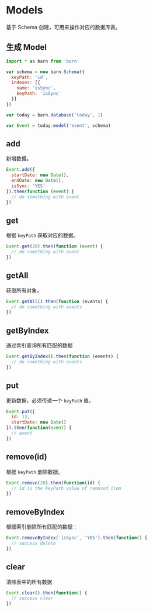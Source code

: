 # Models

基于 Schema 创建，可用来操作对应的数据库表。

## 生成 Model

```javascript
import * as barn from 'barn'

var schema = new barn.Schema({
  keyPath: 'id',
  indexes: [{
    name: 'isSync',
    keyPath: 'isSync'
  }]
})

var today = barn.database('today', 1)

var Event = today.model('event', schema)
```

## add

新增数据。

```javascript
Event.add({
  startDate: new Date(),
  endDate: new Date(),
  isSync: 'YES'
}).then(function (event) {
  // do something with event
})
```

## get

根据 `keyPath` 获取对应的数据。

```javascript
Event.get(20).then(function (event) {
  // do something with event
})
```

## getAll

获取所有对象。

```javascript
Event.getAll().then(function (events) {
  // do something with events
})
```

## getByIndex

通过索引查询所有匹配的数据

```javascript
Event.getByIndex().then(function (events) {
  // do something with events
})
```

## put

更新数据，必须传递一个 `keyPath` 值。

```javascript
Event.put({
  id: 13,
  startDate: new Date()
}).then(function(event) {
  // event
})
```

## remove(id)

根据 `keyPath` 删除数据。

```javascript
Event.remove(20).then(function(id) {
  // id is the keyPath value of removed item
})
```

## removeByIndex

根据索引删除所有匹配的数据：

```javascript
Event.removeByIndex('isSync', 'YES').then(function() {
  // success delete
})
```

## clear

清除表中的所有数据

```javascript
Event.clear().then(function() {
  // success clear
})
```

